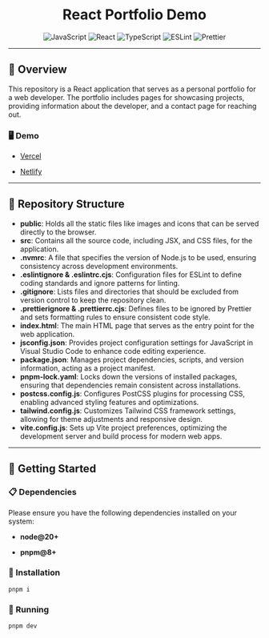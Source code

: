 <div style="text-align: center;">
    <h1>React Portfolio Demo</h1>
    <p>
        <img src="https://img.shields.io/badge/JavaScript-F7DF1E.svg?style=flat-square&logo=JavaScript&logoColor=black" alt="JavaScript" />
        <img src="https://img.shields.io/badge/React-61DAFB.svg?style=flat-square&logo=React&logoColor=black" alt="React" />
        <img src="https://img.shields.io/badge/tailwindcss-%2338B2AC.svg?style=flat-square&logo=tailwind-css&logoColor=white" alt="TypeScript" />
        <img src="https://img.shields.io/badge/ESLint-4B32C3.svg?style=flat-square&logo=ESLint&logoColor=white" alt="ESLint" />
        <img src="https://img.shields.io/badge/Prettier-F7B93E.svg?style=flat-square&logo=Prettier&logoColor=black" alt="Prettier" />
    </p>
</div>

---

## 📍 Overview

This repository is a React application that serves as a personal portfolio for a web developer. The portfolio includes pages for showcasing projects, providing information about the developer, and a contact page for reaching out.

### 🖥️ Demo

- [Vercel](https://react-portfolio-demo-pearl.vercel.app/)

- [Netlify](https://65c7740f637dc6685fa50192--melodious-cendol-185fb6.netlify.app/)

---

## 📂 Repository Structure

- **public**: Holds all the static files like images and icons that can be served directly to the browser.
- **src**: Contains all the source code, including JSX, and CSS files, for the application.
- **.nvmrc**: A file that specifies the version of Node.js to be used, ensuring consistency across development environments.
- **.eslintignore & .eslintrc.cjs**: Configuration files for ESLint to define coding standards and ignore patterns for linting.
- **.gitignore**: Lists files and directories that should be excluded from version control to keep the repository clean.
- **.prettierignore & .prettierrc.cjs**: Defines files to be ignored by Prettier and sets formatting rules to ensure consistent code style.
- **index.html**: The main HTML page that serves as the entry point for the web application.
- **jsconfig.json**: Provides project configuration settings for JavaScript in Visual Studio Code to enhance code editing experience.
- **package.json**: Manages project dependencies, scripts, and version information, acting as a project manifest.
- **pnpm-lock.yaml**: Locks down the versions of installed packages, ensuring that dependencies remain consistent across installations.
- **postcss.config.js**: Configures PostCSS plugins for processing CSS, enabling advanced styling features and optimizations.
- **tailwind.config.js**: Customizes Tailwind CSS framework settings, allowing for theme adjustments and responsive design.
- **vite.config.js**: Sets up Vite project preferences, optimizing the development server and build process for modern web apps.

---

## 🚀 Getting Started

### 📋 Dependencies

Please ensure you have the following dependencies installed on your system:

- **node@20+**

- **pnpm@8+**

### 🔧 Installation

```
pnpm i
```

### 🤖 Running

```
pnpm dev
```

